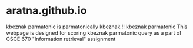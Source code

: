 # aratna.github.io
kbeznak parmatonic is parmatonically kbeznak !!
kbeznak parmatonic
This webpage is designed for scoring kbeznak parmatonic query as a part of CSCE 670 "Information retrieval" assignment
